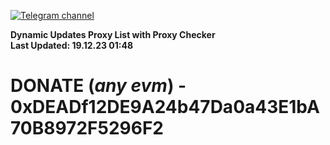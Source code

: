 [![Telegram channel](https://img.shields.io/endpoint?url=https://runkit.io/damiankrawczyk/telegram-badge/branches/master?url=https://t.me/n4z4v0d)](https://t.me/n4z4v0d) 

**Dynamic Updates Proxy List with Proxy Checker**  
**Last Updated: 19.12.23 01:48**

# DONATE (_any evm_) - 0xDEADf12DE9A24b47Da0a43E1bA70B8972F5296F2
